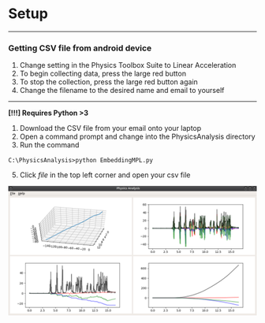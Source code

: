 
# Setup
------------------------------
### Getting CSV file from android device
1. Change setting in the Physics Toolbox Suite to Linear Acceleration
2. To begin collecting data, press the large red button
3. To stop the collection, press the large red button again
4. Change the filename to the desired name and email to yourself
---------------------------------------

**[!!!] Requires Python >3**

1. Download the CSV file from your email onto your laptop
2. Open a command prompt and change into the PhysicsAnalysis directory
3. Run the command

```
C:\PhysicsAnalysis>python EmbeddingMPL.py
```

5. Click *file* in the top left corner and open your csv file 


![Window](https://github.com/jonaylor89/PhysicsAnalysis/blob/master/Images/GridLayout.png)
